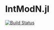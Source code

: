 # IntModN.jl

[![Build Status](https://travis-ci.org/andrewcooke/IntModN.jl.png)](https://travis-ci.org/andrewcooke/IntModN.jl)
